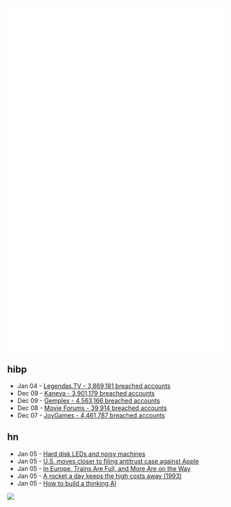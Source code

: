![Metrics](https://raw.githubusercontent.com/phixion/phixion/master/metrics.svg)

## hibp

<!--
for https://github.com/phixion/phixion/blob/main/.github/workflows/feeds.yml
-->
<!--START_SECTION:haveibeenpwnd-->
- Jan 04 - [Legendas.TV - 3,869,181 breached accounts](https://haveibeenpwned.com/PwnedWebsites#LegendasTV)
- Dec 09 - [Kaneva - 3,901,179 breached accounts](https://haveibeenpwned.com/PwnedWebsites#Kaneva)
- Dec 09 - [Gemplex - 4,563,166 breached accounts](https://haveibeenpwned.com/PwnedWebsites#Gemplex)
- Dec 08 - [Movie Forums - 39,914 breached accounts](https://haveibeenpwned.com/PwnedWebsites#MovieForums)
- Dec 07 - [JoyGames - 4,461,787 breached accounts](https://haveibeenpwned.com/PwnedWebsites#JoyGames)
<!--END_SECTION:haveibeenpwnd-->

## hn

<!--
for https://github.com/phixion/phixion/blob/main/.github/workflows/feeds.yml
-->
<!--START_SECTION:hn-->
- Jan 05 - [Hard disk LEDs and noisy machines](https://blogsystem5.substack.com/p/hard-disk-leds-and-noisy-machines)
- Jan 05 - [U.S. moves closer to filing antitrust case against Apple](https://www.nytimes.com/2024/01/05/technology/antitrust-apple-lawsuit-us.html)
- Jan 05 - [In Europe, Trains Are Full, and More Are on the Way](https://www.nytimes.com/2024/01/04/travel/europe-new-trains.html)
- Jan 05 - [A rocket a day keeps the high costs away (1993)](https://www.fourmilab.ch/documents/aRocketAday.txt)
- Jan 05 - [How to build a thinking AI](https://aithought.com/)
<!--END_SECTION:hn-->

<!--
for https://yhype.me
-->
![](https://hit.yhype.me/github/profile?user_id=13013670)

